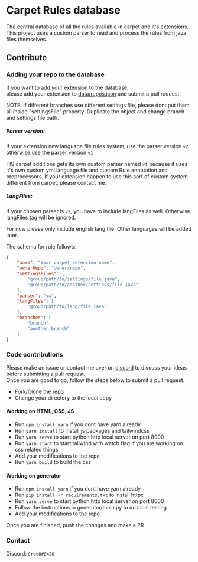 # Carpet Rules database

The central database of all the rules available in carpet and it's extensions.  
This project uses a custom parser to read and process the rules from java files themselves.  

## Contribute

### Adding your repo to the database

If you want to add your extension to the database,  
please add your extension to [data/repos.json](data/repos.json) and submit a pull request.

NOTE: If different branches use different settings file, please dont put them all inside "settingsFile" property. Duplicate the object and change branch and settings file path.

##### Parser version:

If your extension new language file rules system, use the parser version `v2`
otherwise use the parser version `v1`


TIS carpet additions gets its own custom parser named `vt` because it uses it's own custom yml language file and custom Rule annotation and preprocessors.
If your extension happen to use this sort of custom system different from carpet, please contact me.

##### LangFiles:

If your chosen parser is `v2`, you have to include langFiles as well.
Otherwise, langFiles tag will be ignored.


For now please only include english lang file. Other languages will be added later.


The schema for rule follows:
```json
{
    "name": "Your carpet extension name",
    "ownerRepo": "owner/repo",
    "settingsFiles": [
        "group/path/to/settings/file.java",
        "group/path/to/another/settings/file.java"
    ],
    "parser": "vx",
    "langFiles": [
        "group/path/to/lang/file.java"
    ],
    "branches": [
        "branch",
        "another-branch"
    ]
}
```

### Code contributions

Please make an issue or contact me over on [discord](#contact) to discuss your ideas before submitting a pull request.  
Once you are good to go, follow the steps below to submit a pull request.

- Fork/Clone the repo
- Change your directory to the local copy

#### Working on HTML, CSS, JS

- Run `npm install yarn` if you dont have yarn already
- Run `yarn install` to install js packages and tailwindcss
- Run `yarn serve` to start python http local server on port 8000
- Run `yarn start` to start tailwind with watch flag if you are working on css related things
- Add your modifications to the repo
- Run `yarn build` to build the css

#### Working on generator

- Run `npm install yarn` if you dont have yarn already
- Run `pip install -r requirements.txt` to install httpx
- Run `yarn serve` to start python http local server on port 8000
- Follow the instructions in generator/main.py to do local testing
- Add your modifications to the repo

Once you are finished, push the changes and make a PR

### Contact

Discord: `Crec0#0420`
